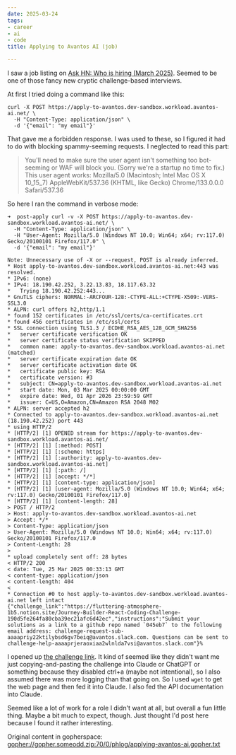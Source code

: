```yaml
---
date: 2025-03-24
tags:
- career
- ai
- code
title: Applying to Avantos AI (job)

---
```



I saw a job listing on [Ask HN: Who is hiring (March 2025)](https://news.ycombinator.com/item?id=43243024). Seemed to be one of those fancy new cryptic challenge-based interviews.

At first I tried doing a command like this:

```
curl -X POST https://apply-to-avantos.dev-sandbox.workload.avantos-ai.net/ \   
  -H "Content-Type: application/json" \
  -d '{"email": "my email"}'
```

That gave me a forbidden response. I was used to these, so I figured it had to do with blocking spammy-seeming requests. I neglected to read this part:

> You'll need to make sure the user agent isn't something too bot-seeming or WAF will block you. (Sorry we're a startup no time to fix.) This user agent works: Mozilla/5.0 (Macintosh; Intel Mac OS X 10_15_7) AppleWebKit/537.36 (KHTML, like Gecko) Chrome/133.0.0.0 Safari/537.36

So here I ran the command in verbose mode:

```
➜  post-apply curl -v -X POST https://apply-to-avantos.dev-sandbox.workload.avantos-ai.net/ \
  -H "Content-Type: application/json" \
  -H "User-Agent: Mozilla/5.0 (Windows NT 10.0; Win64; x64; rv:117.0) Gecko/20100101 Firefox/117.0" \
  -d '{"email": "my email"}'

Note: Unnecessary use of -X or --request, POST is already inferred.
* Host apply-to-avantos.dev-sandbox.workload.avantos-ai.net:443 was resolved.
* IPv6: (none)
* IPv4: 18.190.42.252, 3.22.13.83, 18.117.63.32
*   Trying 18.190.42.252:443...
* GnuTLS ciphers: NORMAL:-ARCFOUR-128:-CTYPE-ALL:+CTYPE-X509:-VERS-SSL3.0
* ALPN: curl offers h2,http/1.1
* found 152 certificates in /etc/ssl/certs/ca-certificates.crt
* found 456 certificates in /etc/ssl/certs
* SSL connection using TLS1.3 / ECDHE_RSA_AES_128_GCM_SHA256
*   server certificate verification OK
*   server certificate status verification SKIPPED
*   common name: apply-to-avantos.dev-sandbox.workload.avantos-ai.net (matched)
*   server certificate expiration date OK
*   server certificate activation date OK
*   certificate public key: RSA
*   certificate version: #3
*   subject: CN=apply-to-avantos.dev-sandbox.workload.avantos-ai.net
*   start date: Mon, 03 Mar 2025 00:00:00 GMT
*   expire date: Wed, 01 Apr 2026 23:59:59 GMT
*   issuer: C=US,O=Amazon,CN=Amazon RSA 2048 M02
* ALPN: server accepted h2
* Connected to apply-to-avantos.dev-sandbox.workload.avantos-ai.net (18.190.42.252) port 443
* using HTTP/2
* [HTTP/2] [1] OPENED stream for https://apply-to-avantos.dev-sandbox.workload.avantos-ai.net/
* [HTTP/2] [1] [:method: POST]
* [HTTP/2] [1] [:scheme: https]
* [HTTP/2] [1] [:authority: apply-to-avantos.dev-sandbox.workload.avantos-ai.net]
* [HTTP/2] [1] [:path: /]
* [HTTP/2] [1] [accept: */*]
* [HTTP/2] [1] [content-type: application/json]
* [HTTP/2] [1] [user-agent: Mozilla/5.0 (Windows NT 10.0; Win64; x64; rv:117.0) Gecko/20100101 Firefox/117.0]
* [HTTP/2] [1] [content-length: 28]
> POST / HTTP/2
> Host: apply-to-avantos.dev-sandbox.workload.avantos-ai.net
> Accept: */*
> Content-Type: application/json
> User-Agent: Mozilla/5.0 (Windows NT 10.0; Win64; x64; rv:117.0) Gecko/20100101 Firefox/117.0
> Content-Length: 28
> 
* upload completely sent off: 28 bytes
< HTTP/2 200 
< date: Tue, 25 Mar 2025 00:33:13 GMT
< content-type: application/json
< content-length: 404
< 
* Connection #0 to host apply-to-avantos.dev-sandbox.workload.avantos-ai.net left intact
{"challenge_link":"https://fluttering-atmosphere-1b5.notion.site/Journey-Builder-React-Coding-Challenge-190d5fe264fa80cba39ec21afc6d42ec","instructions":"Submit your solutions as a link to a github repo named `045eb7` to the following email address: challenge-request-sub-aaaapriy22ktilybsd6gv7beiq@avantos.slack.com. Questions can be sent to challenge-help-aaaaprjeraoxiaa2wlnlda7vsi@avantos.slack.com"}%                   
```

I opened up [the challenge link](https://fluttering-atmosphere-1b5.notion.site/Journey-Builder-React-Coding-Challenge-190d5fe264fa80cba39ec21afc6d42ec). It kind of seemed like they didn't want me just copying-and-pasting the challenge into Claude or ChatGPT or something because they disabled ctrl+a (maybe not intentional), so I also assumed there was more logging than that going on. So I used `wget` to get the web page and then fed it into Claude. I also fed the API documentation into Claude.

Seemed like a lot of work for a role I didn't want at all, but overall a fun little thing. Maybe a bit much to expect, though. Just thought I'd post here because I found it rather interesting.

Original content in gopherspace: [gopher://gopher.someodd.zip:70/0/phlog/applying-avantos-ai.gopher.txt](gopher://gopher.someodd.zip:70/0/phlog/applying-avantos-ai.gopher.txt)
